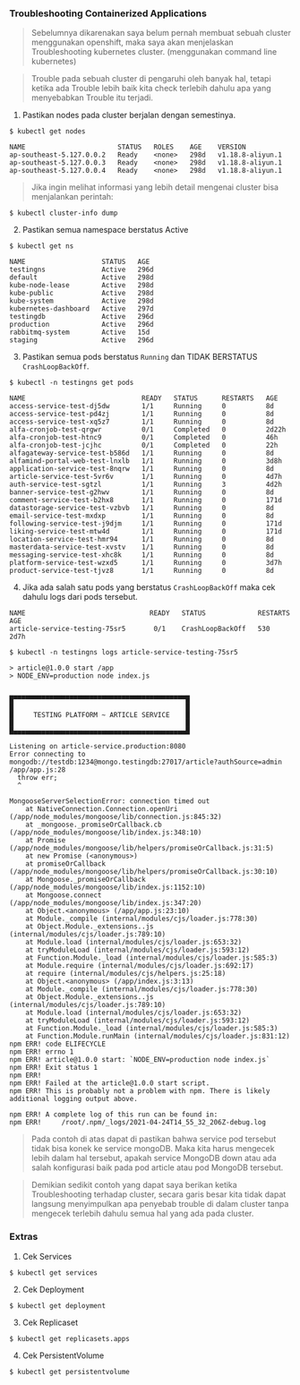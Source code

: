 ### Troubleshooting Containerized Applications

> Sebelumnya dikarenakan saya belum pernah membuat sebuah cluster menggunakan openshift, maka saya akan menjelaskan Troubleshooting kubernetes cluster. (menggunakan command line kubernetes)

> Trouble pada sebuah cluster di pengaruhi oleh banyak hal, tetapi ketika ada Trouble lebih baik kita check terlebih dahulu apa yang menyebabkan Trouble itu terjadi.

1. Pastikan nodes pada cluster berjalan dengan semestinya.

```
$ kubectl get nodes
```
```
NAME                       STATUS   ROLES    AGE    VERSION
ap-southeast-5.127.0.0.2   Ready    <none>   298d   v1.18.8-aliyun.1
ap-southeast-5.127.0.0.3   Ready    <none>   298d   v1.18.8-aliyun.1
ap-southeast-5.127.0.0.4   Ready    <none>   298d   v1.18.8-aliyun.1
```
> Jika ingin melihat informasi yang lebih detail mengenai cluster bisa menjalankan perintah:

```
$ kubectl cluster-info dump
```

2. Pastikan semua namespace berstatus Active

```
$ kubectl get ns
```

```
NAME                   STATUS   AGE
testingns              Active   296d
default                Active   298d
kube-node-lease        Active   298d
kube-public            Active   298d
kube-system            Active   298d
kubernetes-dashboard   Active   297d
testingdb              Active   296d
production             Active   296d
rabbitmq-system        Active   15d
staging                Active   296d
```

3. Pastikan semua pods berstatus `Running` dan TIDAK BERSTATUS `CrashLoopBackOff`.

```
$ kubectl -n testingns get pods 
```
```
NAME                             READY   STATUS      RESTARTS   AGE
access-service-test-dj5dw        1/1     Running     0          8d
access-service-test-pd4zj        1/1     Running     0          8d
access-service-test-xq5z7        1/1     Running     0          8d
alfa-cronjob-test-qrgwr          0/1     Completed   0          2d22h
alfa-cronjob-test-htnc9          0/1     Completed   0          46h
alfa-cronjob-test-jcjhc          0/1     Completed   0          22h
alfagateway-service-test-b586d   1/1     Running     0          8d
alfamind-portal-web-test-lnxlb   1/1     Running     0          3d8h
application-service-test-8nqrw   1/1     Running     0          8d
article-service-test-5vr6v       1/1     Running     0          4d7h
auth-service-test-sgtzl          1/1     Running     3          4d2h
banner-service-test-g2hwv        1/1     Running     0          8d
comment-service-test-b2hx8       1/1     Running     0          171d
datastorage-service-test-vzbvb   1/1     Running     0          8d
email-service-test-mxdxp         1/1     Running     0          8d
following-service-test-j9djm     1/1     Running     0          171d
liking-service-test-mtw4d        1/1     Running     0          171d
location-service-test-hmr94      1/1     Running     0          8d
masterdata-service-test-xvstv    1/1     Running     0          8d
messaging-service-test-xhc8k     1/1     Running     0          8d
platform-service-test-wzxd5      1/1     Running     0          3d7h
product-service-test-tjvz8       1/1     Running     0          8d
```

4. Jika ada salah satu pods yang berstatus `CrashLoopBackOff` maka cek dahulu logs dari pods tersebut.

```
NAME                               READY   STATUS             RESTARTS   AGE
article-service-testing-75sr5       0/1    CrashLoopBackOff   530        2d7h
```

```
$ kubectl -n testingns logs article-service-testing-75sr5
```

```
> article@1.0.0 start /app
> NODE_ENV=production node index.js


█▀▀▀▀▀▀▀▀▀▀▀▀▀▀▀▀▀▀▀▀▀▀▀▀▀▀▀▀▀▀▀▀▀▀▀▀▀▀▀▀▀▀▀█
█                                           █                                                                                                                          
█     TESTING PLATFORM ~ ARTICLE SERVICE    █                                                                                                                          
█                                           █                                                                                                                          
█▄▄▄▄▄▄▄▄▄▄▄▄▄▄▄▄▄▄▄▄▄▄▄▄▄▄▄▄▄▄▄▄▄▄▄▄▄▄▄▄▄▄▄█                                                                                                                          

Listening on article-service.production:8080
Error connecting to mongodb://testdb:1234@mongo.testingdb:27017/article?authSource=admin
/app/app.js:28
  throw err;
  ^

MongooseServerSelectionError: connection timed out
    at NativeConnection.Connection.openUri (/app/node_modules/mongoose/lib/connection.js:845:32)
    at _mongoose._promiseOrCallback.cb (/app/node_modules/mongoose/lib/index.js:348:10)
    at Promise (/app/node_modules/mongoose/lib/helpers/promiseOrCallback.js:31:5)
    at new Promise (<anonymous>)
    at promiseOrCallback (/app/node_modules/mongoose/lib/helpers/promiseOrCallback.js:30:10)
    at Mongoose._promiseOrCallback (/app/node_modules/mongoose/lib/index.js:1152:10)
    at Mongoose.connect (/app/node_modules/mongoose/lib/index.js:347:20)
    at Object.<anonymous> (/app/app.js:23:10)
    at Module._compile (internal/modules/cjs/loader.js:778:30)
    at Object.Module._extensions..js (internal/modules/cjs/loader.js:789:10)
    at Module.load (internal/modules/cjs/loader.js:653:32)
    at tryModuleLoad (internal/modules/cjs/loader.js:593:12)
    at Function.Module._load (internal/modules/cjs/loader.js:585:3)
    at Module.require (internal/modules/cjs/loader.js:692:17)
    at require (internal/modules/cjs/helpers.js:25:18)
    at Object.<anonymous> (/app/index.js:3:13)
    at Module._compile (internal/modules/cjs/loader.js:778:30)
    at Object.Module._extensions..js (internal/modules/cjs/loader.js:789:10)
    at Module.load (internal/modules/cjs/loader.js:653:32)
    at tryModuleLoad (internal/modules/cjs/loader.js:593:12)
    at Function.Module._load (internal/modules/cjs/loader.js:585:3)
    at Function.Module.runMain (internal/modules/cjs/loader.js:831:12)
npm ERR! code ELIFECYCLE
npm ERR! errno 1
npm ERR! article@1.0.0 start: `NODE_ENV=production node index.js`
npm ERR! Exit status 1
npm ERR! 
npm ERR! Failed at the article@1.0.0 start script.
npm ERR! This is probably not a problem with npm. There is likely additional logging output above.

npm ERR! A complete log of this run can be found in:
npm ERR!     /root/.npm/_logs/2021-04-24T14_55_32_206Z-debug.log
```

> Pada contoh di atas dapat di pastikan bahwa service pod tersebut tidak bisa konek ke service mongoDB. Maka kita harus mengecek lebih dalam hal tersebut, apakah service MongoDB down atau ada salah konfigurasi baik pada pod article atau pod MongoDB tersebut.

> Demikian sedikit contoh yang dapat saya berikan ketika Troubleshooting terhadap cluster, secara garis besar kita tidak dapat langsung menyimpulkan apa penyebab trouble di dalam cluster tanpa mengecek terlebih dahulu semua hal yang ada pada cluster.

### Extras
1. Cek Services

```
$ kubectl get services
```

2. Cek Deployment

```
$ kubectl get deployment
```

3. Cek Replicaset

```
$ kubectl get replicasets.apps
```
4. Cek PersistentVolume

```
$ kubectl get persistentvolume
```